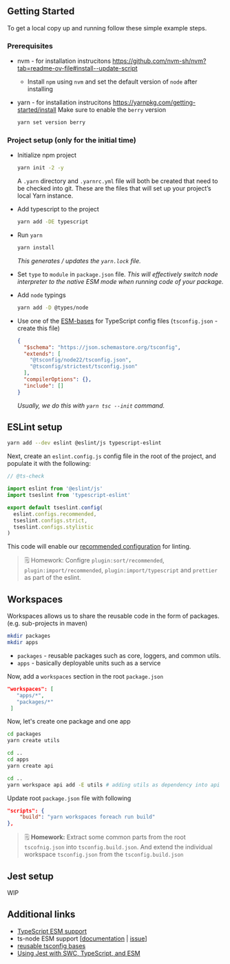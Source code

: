 ## Getting Started

To get a local copy up and running follow these simple example steps.

### Prerequisites

- nvm - for installation instrucitons https://github.com/nvm-sh/nvm?tab=readme-ov-file#install--update-script
  - Install `npm` using `nvm` and set the default version of `node` after installing
- yarn - for installation instrucitons https://yarnpkg.com/getting-started/install
  Make sure to enable the `berry` version

  ```bash
  yarn set version berry
  ```

### Project setup (only for the initial time)

- Initialize npm project

  ```bash
  yarn init -2 -y
  ```

  A `.yarn` directory and `.yarnrc.yml` file will both be created that need to be checked into git. These are the files that will set up your project’s local Yarn instance.

- Add typescript to the project
  ```bash
  yarn add -DE typescript
  ```
- Run `yarn`
  ```bash
  yarn install
  ```
  _This generates / updates the `yarn.lock` file._
- Set `type` to `module` in `package.json` file.
  _This will effectively switch node interpreter to the native ESM mode when running code of your package._
- Add `node` typings
  ```bash
  yarn add -D @types/node
  ```
- Use one of the [ESM-bases](https://github.com/tsconfig/bases) for TypeScript config files (`tsconfig.json` - create this file)

  ```json
  {
    "$schema": "https://json.schemastore.org/tsconfig",
    "extends": [
      "@tsconfig/node22/tsconfig.json",
      "@tsconfig/strictest/tsconfig.json"
    ],
    "compilerOptions": {},
    "include": []
  }
  ```

  _Usually, we do this with `yarn tsc --init` command._

## ESLint setup

```bash
yarn add --dev eslint @eslint/js typescript-eslint
```

Next, create an `eslint.config.js` config file in the root of the project, and populate it with the following:

```js
// @ts-check

import eslint from '@eslint/js'
import tseslint from 'typescript-eslint'

export default tseslint.config(
  eslint.configs.recommended,
  tseslint.configs.strict,
  tseslint.configs.stylistic
)
```

This code will enable our [recommended configuration](https://typescript-eslint.io/users/configs) for linting.

> 🗒️ Homework: Configre `plugin:sort/recommended`, `plugin:import/recommended`, `plugin:import/typescript` and `prettier` as part of the eslint.

## Workspaces

Workspaces allows us to share the reusable code in the form of packages. (e.g. sub-projects in maven)

```bash
mkdir packages
mkdir apps
```

- `packages` - reusable packages such as core, loggers, and common utils.
- `apps` - basically deployable units such as a service

Now, add a `workspaces` section in the root `package.json`

```json
"workspaces": [
   "apps/*",
   "packages/*"
 ]
```

Now, let's create one package and one app

```bash
cd packages
yarn create utils

cd ..
cd apps
yarn create api

cd ..
yarn workspace api add -E utils # adding utils as dependency into api
```

Update root `package.json` file with following

```json
"scripts": {
    "build": "yarn workspaces foreach run build"
},
```

> 🗒️ **Homework:** Extract some common parts from the root `tscofnig.json` into `tsconfig.build.json`. And extend the individual workspace `tsconfig.json` from the `tsconfig.build.json`

## Jest setup

WIP

## Additional links

- [TypeScript ESM support](https://www.typescriptlang.org/docs/handbook/esm-node.html)
- ts-node ESM support [[documentation](https://github.com/TypeStrong/ts-node#commonjs-vs-native-ecmascript-modules) | [issue](https://github.com/TypeStrong/ts-node/issues/1007)]
- [reusable tsconfig bases](https://github.com/tsconfig/bases)
- [Using Jest with SWC, TypeScript, and ESM](https://gist.github.com/slavafomin/9d97c9794a3ce4293722b83aeaa05e4c#using-jest-with-swc-typescript-and-esm)
